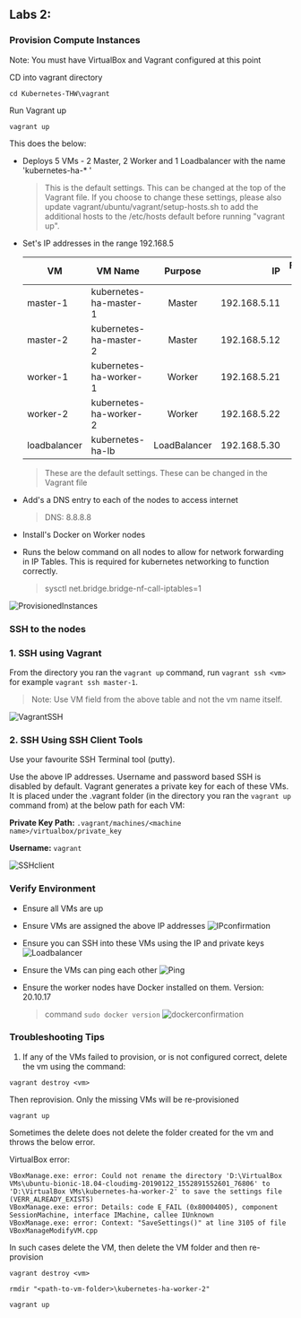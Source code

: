 ## Labs 2:
### Provision Compute Instances

Note: You must have VirtualBox and Vagrant configured at this point

CD into vagrant directory

`cd Kubernetes-THW\vagrant`

Run Vagrant up

`vagrant up`

This does the below:

- Deploys 5 VMs - 2 Master, 2 Worker and 1 Loadbalancer with the name 'kubernetes-ha-* '
    > This is the default settings. This can be changed at the top of the Vagrant file.
    > If you choose to change these settings, please also update vagrant/ubuntu/vagrant/setup-hosts.sh
    > to add the additional hosts to the /etc/hosts default before running "vagrant up".

- Set's IP addresses in the range 192.168.5

    | VM            |  VM Name               | Purpose       | IP           | Forwarded Port   |
    | ------------  | ---------------------- |:-------------:| ------------:| ----------------:|
    | master-1      | kubernetes-ha-master-1 | Master        | 192.168.5.11 |     2711         |
    | master-2      | kubernetes-ha-master-2 | Master        | 192.168.5.12 |     2712         |
    | worker-1      | kubernetes-ha-worker-1 | Worker        | 192.168.5.21 |     2721         |
    | worker-2      | kubernetes-ha-worker-2 | Worker        | 192.168.5.22 |     2722         |
    | loadbalancer  | kubernetes-ha-lb       | LoadBalancer  | 192.168.5.30 |     2730         |

    > These are the default settings. These can be changed in the Vagrant file

- Add's a DNS entry to each of the nodes to access internet
    > DNS: 8.8.8.8

- Install's Docker on Worker nodes
- Runs the below command on all nodes to allow for network forwarding in IP Tables.
  This is required for kubernetes networking to function correctly.
    > sysctl net.bridge.bridge-nf-call-iptables=1

![ProvisionedInstances](https://github.com/Kolawole-Ikeoluwa-Joshua/Kubernetes-THW/blob/ff5bf11e8fbf303b2f2f74f99de56bb03c715324/docs/images/provisioned%20compute%20instances.png)



### SSH to the nodes

### 1. SSH using Vagrant

  From the directory you ran the `vagrant up` command, run `vagrant ssh <vm>` for example `vagrant ssh master-1`.
  > Note: Use VM field from the above table and not the vm name itself.

![VagrantSSH](https://github.com/Kolawole-Ikeoluwa-Joshua/Kubernetes-THW/blob/main/docs/images/master-node%20ssh%20login.png)

### 2. SSH Using SSH Client Tools

Use your favourite SSH Terminal tool (putty).

Use the above IP addresses. Username and password based SSH is disabled by default.
Vagrant generates a private key for each of these VMs. It is placed under the .vagrant folder (in the directory you ran the `vagrant up` command from) at the below path for each VM:

**Private Key Path:** `.vagrant/machines/<machine name>/virtualbox/private_key`

**Username:** `vagrant`

![SSHclient](https://github.com/Kolawole-Ikeoluwa-Joshua/Kubernetes-THW/blob/main/docs/images/ssh%20client%20login%20to%20worker%20node%201.png)



### Verify Environment

- Ensure all VMs are up

- Ensure VMs are assigned the above IP addresses
![IPconfirmation](https://github.com/Kolawole-Ikeoluwa-Joshua/Kubernetes-THW/blob/main/docs/images/master-1%20ip%20address%20confirmation.png)

- Ensure you can SSH into these VMs using the IP and private keys
![Loadbalancer](https://github.com/Kolawole-Ikeoluwa-Joshua/Kubernetes-THW/blob/main/docs/images/load%20balancer.png)

- Ensure the VMs can ping each other
![Ping](https://github.com/Kolawole-Ikeoluwa-Joshua/Kubernetes-THW/blob/main/docs/images/master-1%20pinging%20master%20node%202.png)

- Ensure the worker nodes have Docker installed on them. Version: 20.10.17
  > command `sudo docker version`
![dockerconfirmation](https://github.com/Kolawole-Ikeoluwa-Joshua/Kubernetes-THW/blob/main/docs/images/worker%202%20docker%20confirmation.png)



### Troubleshooting Tips

1. If any of the VMs failed to provision, or is not configured correct, delete the vm using the command:

`vagrant destroy <vm>`

Then reprovision. Only the missing VMs will be re-provisioned

`vagrant up`


Sometimes the delete does not delete the folder created for the vm and throws the below error.

VirtualBox error:

    VBoxManage.exe: error: Could not rename the directory 'D:\VirtualBox VMs\ubuntu-bionic-18.04-cloudimg-20190122_1552891552601_76806' to 'D:\VirtualBox VMs\kubernetes-ha-worker-2' to save the settings file (VERR_ALREADY_EXISTS)
    VBoxManage.exe: error: Details: code E_FAIL (0x80004005), component SessionMachine, interface IMachine, callee IUnknown
    VBoxManage.exe: error: Context: "SaveSettings()" at line 3105 of file VBoxManageModifyVM.cpp

In such cases delete the VM, then delete the VM folder and then re-provision

`vagrant destroy <vm>`

`rmdir "<path-to-vm-folder>\kubernetes-ha-worker-2"`

`vagrant up`
